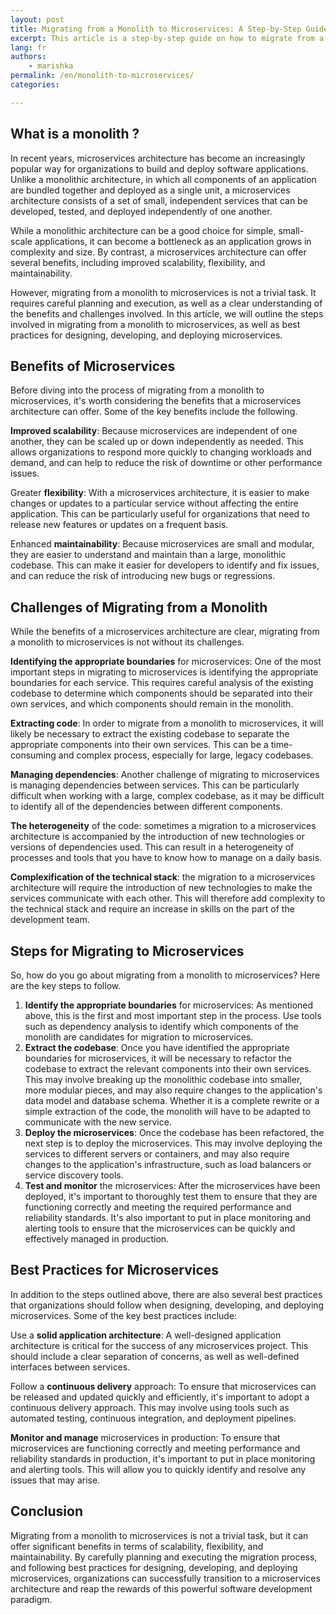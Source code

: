 ```yaml
---
layout: post
title: Migrating from a Monolith to Microservices: A Step-by-Step Guide
excerpt: This article is a step-by-step guide on how to migrate from a Monolith to Microservices
lang: fr
authors:
    - marishka
permalink: /en/monolith-to-microservices/
categories:

---
```


## What is a monolith ?

In recent years, microservices architecture has become an increasingly popular way for organizations to build and deploy software applications. Unlike a monolithic architecture, in which all components of an application are bundled together and deployed as a single unit, a microservices architecture consists of a set of small, independent services that can be developed, tested, and deployed independently of one another.

While a monolithic architecture can be a good choice for simple, small-scale applications, it can become a bottleneck as an application grows in complexity and size. By contrast, a microservices architecture can offer several benefits, including improved scalability, flexibility, and maintainability.

However, migrating from a monolith to microservices is not a trivial task. It requires careful planning and execution, as well as a clear understanding of the benefits and challenges involved. In this article, we will outline the steps involved in migrating from a monolith to microservices, as well as best practices for designing, developing, and deploying microservices.

## Benefits of Microservices

Before diving into the process of migrating from a monolith to microservices, it's worth considering the benefits that a microservices architecture can offer. Some of the key benefits include the following.

**Improved scalability**: Because microservices are independent of one another, they can be scaled up or down independently as needed. This allows organizations to respond more quickly to changing workloads and demand, and can help to reduce the risk of downtime or other performance issues.

Greater **flexibility**: With a microservices architecture, it is easier to make changes or updates to a particular service without affecting the entire application. This can be particularly useful for organizations that need to release new features or updates on a frequent basis.

Enhanced **maintainability**: Because microservices are small and modular, they are easier to understand and maintain than a large, monolithic codebase. This can make it easier for developers to identify and fix issues, and can reduce the risk of introducing new bugs or regressions.

## Challenges of Migrating from a Monolith

While the benefits of a microservices architecture are clear, migrating from a monolith to microservices is not without its challenges.

**Identifying the appropriate boundaries** for microservices: One of the most important steps in migrating to microservices is identifying the appropriate boundaries for each service. This requires careful analysis of the existing codebase to determine which components should be separated into their own services, and which components should remain in the monolith.

**Extracting code**: In order to migrate from a monolith to microservices, it will likely be necessary to extract the existing codebase to separate the appropriate components into their own services. This can be a time-consuming and complex process, especially for large, legacy codebases.

**Managing dependencies**: Another challenge of migrating to microservices is managing dependencies between services. This can be particularly difficult when working with a large, complex codebase, as it may be difficult to identify all of the dependencies between different components.

**The heterogeneity** of the code: sometimes a migration to a microservices architecture is accompanied by the introduction of new technologies or versions of dependencies used. This can result in a heterogeneity of processes and tools that you have to know how to manage on a daily basis.

**Complexification of the technical stack**: the migration to a microservices architecture will require the introduction of new technologies to make the services communicate with each other. This will therefore add complexity to the technical stack and require an increase in skills on the part of the development team.

## Steps for Migrating to Microservices

So, how do you go about migrating from a monolith to microservices? Here are the key steps to follow.

1. **Identify the appropriate boundaries** for microservices: As mentioned above, this is the first and most important step in the process. Use tools such as dependency analysis to identify which components of the monolith are candidates for migration to microservices.
2. **Extract the codebase**: Once you have identified the appropriate boundaries for microservices, it will be necessary to refactor the codebase to extract the relevant components into their own services. This may involve breaking up the monolithic codebase into smaller, more modular pieces, and may also require changes to the application's data model and database schema. Whether it is a complete rewrite or a simple extraction of the code, the monolith will have to be adapted to communicate with the new service.
3. **Deploy the microservices**: Once the codebase has been refactored, the next step is to deploy the microservices. This may involve deploying the services to different servers or containers, and may also require changes to the application's infrastructure, such as load balancers or service discovery tools.
4. **Test and monitor** the microservices: After the microservices have been deployed, it's important to thoroughly test them to ensure that they are functioning correctly and meeting the required performance and reliability standards. It's also important to put in place monitoring and alerting tools to ensure that the microservices can be quickly and effectively managed in production.

## Best Practices for Microservices

In addition to the steps outlined above, there are also several best practices that organizations should follow when designing, developing, and deploying microservices. Some of the key best practices include:

Use a **solid application architecture**: A well-designed application architecture is critical for the success of any microservices project. This should include a clear separation of concerns, as well as well-defined interfaces between services.

Follow a **continuous delivery** approach: To ensure that microservices can be released and updated quickly and efficiently, it's important to adopt a continuous delivery approach. This may involve using tools such as automated testing, continuous integration, and deployment pipelines.

**Monitor and manage** microservices in production: To ensure that microservices are functioning correctly and meeting performance and reliability standards in production, it's important to put in place monitoring and alerting tools. This will allow you to quickly identify and resolve any issues that may arise.

## Conclusion

Migrating from a monolith to microservices is not a trivial task, but it can offer significant benefits in terms of scalability, flexibility, and maintainability. By carefully planning and executing the migration process, and following best practices for designing, developing, and deploying microservices, organizations can successfully transition to a microservices architecture and reap the rewards of this powerful software development paradigm.
